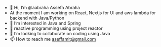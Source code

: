 - 👋 Hi, I’m @aabraha Assefa Abraha 
- At the moment I am working on React, Nextjs for UI and aws lambda for backend with Java/Python
- 👀 I’m interested in Java and Spring
- 🌱 reactive programming using project reactor
- 💞️ I’m looking to collaborate on coding using Java
- 📫 How to reach me aseffamit@gmail.com

<!---
aabraha/aabraha is a ✨ special ✨ repository because its `README.md` (this file) appears on your GitHub profile.
You can click the Preview link to take a look at your changes.
--->
